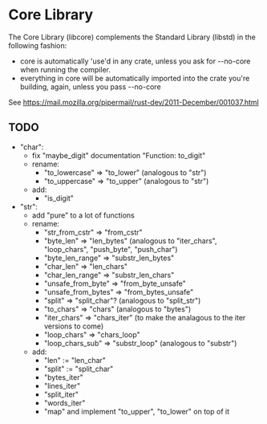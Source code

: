 # Core Library

The Core Library (libcore) complements the Standard Library (libstd) in the following fashion:

* core is automatically 'use'd in any crate, unless you ask for --no-core when running the compiler.
* everything in core will be automatically imported into the crate you're building, again, unless you pass --no-core

See https://mail.mozilla.org/pipermail/rust-dev/2011-December/001037.html

## TODO

* "char":
  * fix "maybe_digit" documentation "Function: to_digit"
  * rename:
      * "to_lowercase" => "to_lower" (analogous to "str")
      * "to_uppercase" => "to_upper" (analogous to "str")
  * add:
      * "is_digit"
* "str":
  * add "pure" to a lot of functions
  * rename:
      * "str_from_cstr" => "from_cstr"
      * "byte_len" => "len_bytes" (analogous to "iter_chars", "loop_chars", "push_byte", "push_char")
      * "byte_len_range" => "substr_len_bytes"
      * "char_len" => "len_chars"
      * "char_len_range" => "substr_len_chars"
      * "unsafe_from_byte" => "from_byte_unsafe"
      * "unsafe_from_bytes" => "from_bytes_unsafe"
      * "split" => "split_char"? (analogous to "split_str")
      * "to_chars" => "chars" (analogous to "bytes")
      * "iter_chars" => "chars_iter" (to make the analagous to the iter versions to come)
      * "loop_chars" => "chars_loop"
      * "loop_chars_sub" => "substr_loop" (analogous to "substr")
  * add:
      * "len" := "len_char"
      * "split" := "split_char"
      * "bytes_iter"
      * "lines_iter"
      * "split_iter"
      * "words_iter"
      * "map" and implement "to_upper", "to_lower" on top of it